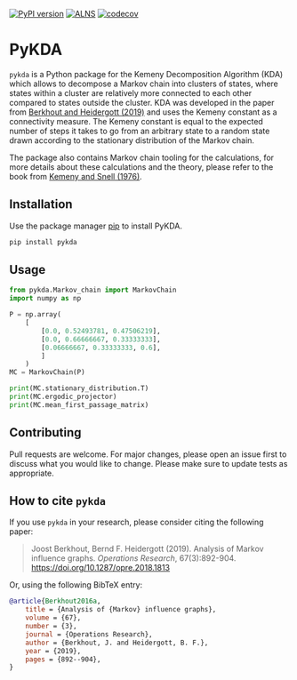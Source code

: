 [![PyPI version](https://badge.fury.io/py/pykda.svg)](https://badge.fury.io/py/pykda)
[![ALNS](https://github.com/JoostBerkhout/PyKDA/actions/workflows/PyKDA.yml/badge.svg)](https://github.com/JoostBerkhout/PyKDA/actions/workflows/PyKDA.yml)
[![codecov](https://codecov.io/gh/JoostBerkhout/PyKDA/graph/badge.svg?token=M4WF9A5ZML)](https://codecov.io/gh/JoostBerkhout/PyKDA)

# PyKDA

`pykda` is a Python package for the Kemeny Decomposition Algorithm (KDA) which 
allows to decompose a Markov chain into clusters of states, where states within
a cluster are relatively more connected to each other compared to states outside
the cluster. KDA was developed in the paper from [Berkhout and Heidergott (2019)](https://pubsonline-informs-org.vu-nl.idm.oclc.org/doi/10.1287/opre.2018.1813)
and uses the Kemeny constant as a connectivity measure. The Kemeny constant
is equal to the expected number of steps it takes to go from an arbitrary state
to a random state drawn according to the stationary distribution of the Markov
chain.

The package also contains Markov chain tooling for the calculations, for more
details about these calculations and the theory, please refer to the book from
[Kemeny and Snell (1976)](https://link-springer-com.vu-nl.idm.oclc.org/book/9780387901923).

## Installation

Use the package manager [pip](https://pip.pypa.io/en/stable/) to install PyKDA.

```bash
pip install pykda
```

## Usage

```python
from pykda.Markov_chain import MarkovChain
import numpy as np

P = np.array(
    [
        [0.0, 0.52493781, 0.47506219],
        [0.0, 0.66666667, 0.33333333],
        [0.06666667, 0.33333333, 0.6],
        ]
    )
MC = MarkovChain(P)

print(MC.stationary_distribution.T)
print(MC.ergodic_projector)
print(MC.mean_first_passage_matrix)
```

## Contributing

Pull requests are welcome. For major changes, please open an issue first
to discuss what you would like to change. 
Please make sure to update tests as appropriate.

## How to cite `pykda`

If you use `pykda` in your research, please consider citing the following paper:

> Joost Berkhout, Bernd F. Heidergott (2019).
> Analysis of Markov influence graphs. 
> _Operations Research_, 67(3):892-904.
> https://doi.org/10.1287/opre.2018.1813

Or, using the following BibTeX entry:

```bibtex
@article{Berkhout2016a,
	title = {Analysis of {Markov} influence graphs},
	volume = {67},
	number = {3},
	journal = {Operations Research},
	author = {Berkhout, J. and Heidergott, B. F.},
	year = {2019},
	pages = {892--904},
}
```

